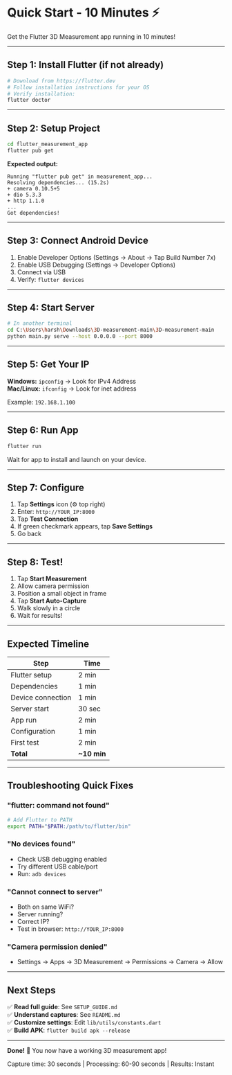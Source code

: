 # Quick Start - 10 Minutes ⚡

Get the Flutter 3D Measurement app running in 10 minutes!

---

## Step 1: Install Flutter (if not already)
```bash
# Download from https://flutter.dev
# Follow installation instructions for your OS
# Verify installation:
flutter doctor
```

---

## Step 2: Setup Project
```bash
cd flutter_measurement_app
flutter pub get
```

**Expected output:**
```
Running "flutter pub get" in measurement_app...
Resolving dependencies... (15.2s)
+ camera 0.10.5+5
+ dio 5.3.3
+ http 1.1.0
...
Got dependencies!
```

---

## Step 3: Connect Android Device
1. Enable Developer Options (Settings → About → Tap Build Number 7x)
2. Enable USB Debugging (Settings → Developer Options)
3. Connect via USB
4. Verify: `flutter devices`

---

## Step 4: Start Server
```bash
# In another terminal
cd C:\Users\harsh\Downloads\3D-measurement-main\3D-measurement-main
python main.py serve --host 0.0.0.0 --port 8000
```

---

## Step 5: Get Your IP
**Windows:** `ipconfig` → Look for IPv4 Address  
**Mac/Linux:** `ifconfig` → Look for inet address

Example: `192.168.1.100`

---

## Step 6: Run App
```bash
flutter run
```

Wait for app to install and launch on your device.

---

## Step 7: Configure
1. Tap **Settings** icon (⚙️ top right)
2. Enter: `http://YOUR_IP:8000`
3. Tap **Test Connection**
4. If green checkmark appears, tap **Save Settings**
5. Go back

---

## Step 8: Test!
1. Tap **Start Measurement**
2. Allow camera permission
3. Position a small object in frame
4. Tap **Start Auto-Capture**
5. Walk slowly in a circle
6. Wait for results!

---

## Expected Timeline

| Step | Time |
|------|------|
| Flutter setup | 2 min |
| Dependencies | 1 min |
| Device connection | 1 min |
| Server start | 30 sec |
| App run | 2 min |
| Configuration | 1 min |
| First test | 2 min |
| **Total** | **~10 min** |

---

## Troubleshooting Quick Fixes

### "flutter: command not found"
```bash
# Add Flutter to PATH
export PATH="$PATH:/path/to/flutter/bin"
```

### "No devices found"
- Check USB debugging enabled
- Try different USB cable/port
- Run: `adb devices`

### "Cannot connect to server"
- Both on same WiFi?
- Server running?
- Correct IP?
- Test in browser: `http://YOUR_IP:8000`

### "Camera permission denied"
- Settings → Apps → 3D Measurement → Permissions → Camera → Allow

---

## Next Steps

✅ **Read full guide**: See `SETUP_GUIDE.md`  
✅ **Understand captures**: See `README.md`  
✅ **Customize settings**: Edit `lib/utils/constants.dart`  
✅ **Build APK**: `flutter build apk --release`

---

**Done!** 🎉 You now have a working 3D measurement app!

Capture time: 30 seconds | Processing: 60-90 seconds | Results: Instant

